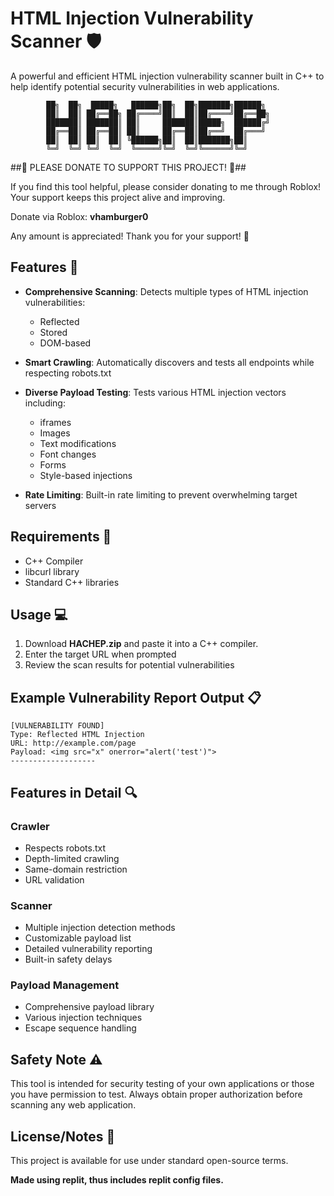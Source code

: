 
# HTML Injection Vulnerability Scanner 🛡️

A powerful and efficient HTML injection vulnerability scanner built in C++ to help identify potential security vulnerabilities in web applications.

```
        ██╗  ██╗  █████╗   ██████╗██╗  ██╗███████╗██████╗ 
        ██║  ██║ ██╔══██╗ ██╔════╝██║  ██║██╔════╝██╔══██╗
        ███████║ ███████║ ██║     ███████║█████╗  ██████╔╝
        ██╔══██║ ██╔══██║ ██║     ██╔══██║██╔══╝  ██╔═══╝ 
        ██║  ██║ ██║  ██║ ╚██████╗██║  ██║███████╗██║     
        ╚═╝  ╚═╝ ╚═╝  ╚═╝  ╚═════╝╚═╝  ╚═╝╚══════╝╚═╝     
```
##📢 PLEASE DONATE TO SUPPORT THIS PROJECT! 📢##

If you find this tool helpful, please consider donating to me through Roblox! Your support keeps this project alive and improving.

Donate via Roblox: **vhamburger0**

Any amount is appreciated! Thank you for your support! 🌟

## Features 🚀

- **Comprehensive Scanning**: Detects multiple types of HTML injection vulnerabilities:
  - Reflected
  - Stored
  - DOM-based

- **Smart Crawling**: Automatically discovers and tests all endpoints while respecting robots.txt

- **Diverse Payload Testing**: Tests various HTML injection vectors including:
  - iframes
  - Images
  - Text modifications
  - Font changes
  - Forms
  - Style-based injections

- **Rate Limiting**: Built-in rate limiting to prevent overwhelming target servers

## Requirements 🔧

- C++ Compiler
- libcurl library
- Standard C++ libraries

## Usage 💻

1. Download **HACHEP.zip** and paste it into a C++ compiler. 
2. Enter the target URL when prompted
3. Review the scan results for potential vulnerabilities

## Example Vulnerability Report Output 📋

```
[VULNERABILITY FOUND]
Type: Reflected HTML Injection
URL: http://example.com/page
Payload: <img src="x" onerror="alert('test')">
-------------------
```

## Features in Detail 🔍

### Crawler
- Respects robots.txt
- Depth-limited crawling
- Same-domain restriction
- URL validation

### Scanner
- Multiple injection detection methods
- Customizable payload list
- Detailed vulnerability reporting
- Built-in safety delays

### Payload Management
- Comprehensive payload library
- Various injection techniques
- Escape sequence handling

## Safety Note ⚠️

This tool is intended for security testing of your own applications or those you have permission to test. Always obtain proper authorization before scanning any web application.

## License/Notes 📄

This project is available for use under standard open-source terms.

**Made using replit, thus includes replit config files.**
